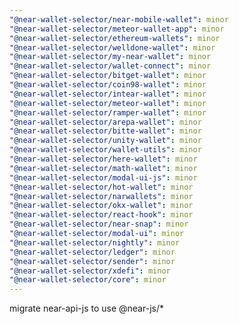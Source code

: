```yaml
---
"@near-wallet-selector/near-mobile-wallet": minor
"@near-wallet-selector/meteor-wallet-app": minor
"@near-wallet-selector/ethereum-wallets": minor
"@near-wallet-selector/welldone-wallet": minor
"@near-wallet-selector/my-near-wallet": minor
"@near-wallet-selector/wallet-connect": minor
"@near-wallet-selector/bitget-wallet": minor
"@near-wallet-selector/coin98-wallet": minor
"@near-wallet-selector/intear-wallet": minor
"@near-wallet-selector/meteor-wallet": minor
"@near-wallet-selector/ramper-wallet": minor
"@near-wallet-selector/arepa-wallet": minor
"@near-wallet-selector/bitte-wallet": minor
"@near-wallet-selector/unity-wallet": minor
"@near-wallet-selector/wallet-utils": minor
"@near-wallet-selector/here-wallet": minor
"@near-wallet-selector/math-wallet": minor
"@near-wallet-selector/modal-ui-js": minor
"@near-wallet-selector/hot-wallet": minor
"@near-wallet-selector/narwallets": minor
"@near-wallet-selector/okx-wallet": minor
"@near-wallet-selector/react-hook": minor
"@near-wallet-selector/near-snap": minor
"@near-wallet-selector/modal-ui": minor
"@near-wallet-selector/nightly": minor
"@near-wallet-selector/ledger": minor
"@near-wallet-selector/sender": minor
"@near-wallet-selector/xdefi": minor
"@near-wallet-selector/core": minor
---
```


migrate near-api-js to use @near-js/\*
